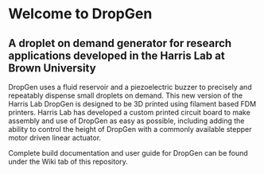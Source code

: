 # Welcome to DropGen
## A droplet on demand generator for research applications developed in the Harris Lab at Brown University

DropGen uses a fluid reservoir and a piezoelectric buzzer to precisely and repeatably dispense small droplets on demand. 
This new version of the Harris Lab DropGen is designed to be 3D printed using filament based FDM printers. Harris Lab has developed a custom printed circuit board to make assembly and use of DropGen as easy as possible, including adding the ability to control the height of DropGen with a commonly available stepper motor driven linear actuator. 

Complete build documentation and user guide for DropGen can be found under the Wiki tab of this repository.
